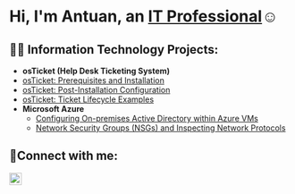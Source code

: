 <h1>Hi, I'm Antuan, an <a href="https://linkedin.com/in/Antuanp">IT Professional</a>☺</h1>

<h2>👨‍💻 Information Technology Projects:</h2>

- <b>osTicket (Help Desk Ticketing System)</b>
 - [osTicket: Prerequisites and Installation](https://github.com/antuanp/osticket-prereqs)
  - [osTicket: Post-Installation Configuration](https://github.com/antuanp/post-install-config)
  - [osTicket: Ticket Lifecycle Examples](https://github.com/antuanp/ticket-lifecycle)
- <b>Microsoft Azure</b>
  - [Configuring On-premises Active Directory within Azure VMs](https://github.com/antuanp/configure-ad)
  - [Network Security Groups (NSGs) and Inspecting Network Protocols](https://github.com/antuanp/azure-network-protocols)

<h2>🤳Connect with me:</h2>

[<img align="left" alt="Josh | LinkedIn" width="22px" src="https://cdn.jsdelivr.net/npm/simple-icons@v3/icons/linkedin.svg" />][linkedin]


[linkedin]: [https://linkedin.com/in/Antuanp]

